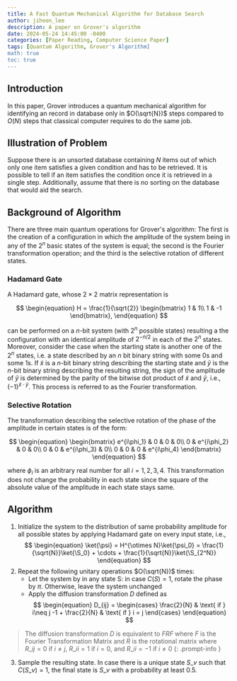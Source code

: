 ```yaml
---
title: A Fast Quantum Mechanical Algorithm for Database Search
author: jiheon_lee
description: A paper on Grover's algorithm
date: 2024-05-24 14:45:00 -0400
categories: [Paper Reading, Computer Science Paper]
tags: [Quantum Algorithm, Grover's Algorithm]
math: true
toc: true
---
```

## Introduction
In this paper, Grover introduces a quantum mechanical algorithm for identifying an record in database only in $O(\sqrt{N})$ steps compared to $O(N)$ steps that classical computer requires to do the same job.

## Illustration of Problem
Suppose there is an unsorted database containing $N$ items out of which only one item satisfies a given condition and has to be retrieved. It is possible to tell if an item satisfies the condition once it is retrieved in a single step. Additionally, assume that there is no sorting on the database that would aid the search.

## Background of Algorithm
There are three main quantum operations for Grover's algorithm: The first is the creation of a configuration in which the amplitude of the system being in any of the $2^n$ basic states of the system is equal; the second is the Fourier transformation operation; and the third is the selective rotation of different states.

### Hadamard Gate
A Hadamard gate, whose $2\times 2$ matrix representation is 

$$
\begin{equation}
    H = \frac{1}{\sqrt{2}} 
    \begin{bmatrix}
        1 & 1\\
        1 & -1
    \end{bmatrix},
\end{equation}
$$

can be performed on a $n$-bit system (with $2^n$ possible states) resulting a the configuration with an identical amplitude of $2^{-n/2}$ in each of the $2^n$ states. Moreover, consider the case when the starting state is another one of the $2^n$ states, i.e. a state described by an $n$ bit binary string with some 0s and some 1s. If $\tilde{x}$ is a $n$-bit binary string describing the starting state and $\tilde{y}$ is the $n$-bit binary string describing the resulting string, the sign of the amplitude of $\tilde{y}$ is determined by the parity of the bitwise dot product of $\tilde{x}$ and $\tilde{y}$, i.e., $(-1)^{\tilde{x} \cdot \tilde{y}}$. This process is referred to as the Fourier transformation.

### Selective Rotation
The transformation describing the selective rotation of the phase of the amplitude in certain states is of the form:

$$
\begin{equation}
\begin{bmatrix}
e^{i\phi_1} & 0 & 0 & 0\\
0 & e^{i\phi_2} & 0 & 0\\
0 & 0 & e^{i\phi_3} & 0\\
0 & 0 & 0 & e^{i\phi_4}
\end{bmatrix}
\end{equation}
$$

where $\phi_i$ is an arbitrary real number for all $i=1,2,3,4$. This transformation does not change the probability in each state since the square of the absolute value of the amplitude in each state stays same.

## Algorithm
1. Initialize the system to the distribution of same probability amplitude for all possible states by applying Hadamard gate on every input state, i.e.,
$$
\begin{equation}
\ket{\psi} = H^{\otimes N}\ket{\psi_0} =  \frac{1}{\sqrt{N}}\ket{\S_0} + \cdots + \frac{1}{\sqrt{N}}\ket{\S_{2^N}}
\end{equation}
$$
2. Repeat the following unitary operations $O(\sqrt{N})$ times:
    - Let the system by in any state S: in case $C(S) = 1$, rotate the phase by $\pi$. Otherwise, leave the system unchanged
    - Apply the diffusion transformation $D$ defined as 
    $$
    \begin{equation}
        D_{ij} = \begin{cases} 
            \frac{2}{N} & \text{ if } i\neq j
            -1 + \frac{2}{N} & \text{ if } i = j
        \end{cases}
    \end{equation}
    $$
> The diffusion transformation $D$ is equivalent to $FRF$ where $F$ is the Fourier Transformation Matrix and $R$ is the rotational matrix where $R\_{ij} = 0$ if $i\neq j$, $R\_{ii} = 1$ if $i=0$, and $R\_{ii} = -1$ if $i\neq 0$
{: .prompt-info }
3. Sample the resulting state. In case there is a unique state $S\_v$ such that $C(S\_v) = 1$, the final state is $S\_v$ with a probability at least 0.5.